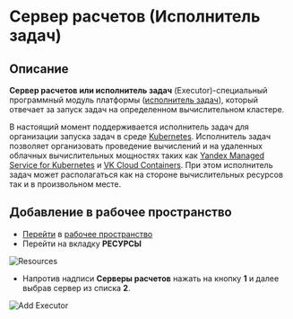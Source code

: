 # Сервер расчетов (Исполнитель задач)

## Описание

**Сервер расчетов или исполнитель задач** (Executor)-cпециальный программный модуль платформы ([исполнитель задач](/docs/intro/architecture.html#компоненты)), который отвечает за запуск задач на определенном вычислительном кластере.

В настоящий момент поддерживается исполнитель задач для организации запуска задач в среде [Kubernetes](https://kubernetes.io/). Исполнитель задач позволяет организовать проведение вычислений и на удаленных облачных вычислительных мощностях таких как [Yandex Managed Service for Kubernetes](https://cloud.yandex.com/en/services/managed-kubernetes) и [VK Cloud Containers](https://mcs.mail.ru/containers/). При этом исполнитель задач может располагаться как на стороне вычислительных ресурсов так и в произвольном месте.

## Добавление в рабочее пространство

- [Перейти](/docs/instructions/#переход-в-рабочее-пространство) в [рабочее пространство](/docs/desc/workspace)
- Перейти на вкладку **РЕСУРСЫ**

![Resources](/images/common/dashboard_user_workspace_resources_new.png)

- Напротив надписи <span class="iconify-inline" data-icon="mdi:server"></span> **Серверы расчетов** нажать на кнопку <span class="iconify-inline" data-icon="mdi:plus"></span> **1** и далее выбрав сервер из списка **2**.

![Add Executor](/images/common/dashboard_user_workspace_add_executor.png)
